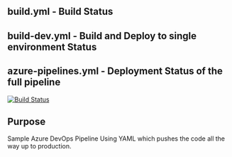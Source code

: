 ## build.yml - Build Status

## build-dev.yml - Build and Deploy to single environment Status

## azure-pipelines.yml - Deployment Status of the full pipeline

[![Build Status](https://dev.azure.com/theToDoCompany/theToDoApplication/_apis/build/status/venura9.azure-devops-yaml?branchName=master)](https://dev.azure.com/theToDoCompany/theToDoApplication/_build/latest?definitionId=8&branchName=master)

## Purpose
Sample Azure DevOps Pipeline Using YAML which pushes the code all the way up to production. 
